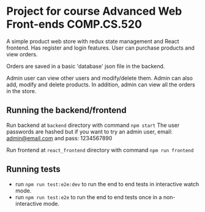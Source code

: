 # Project for course Advanced Web Front-ends COMP.CS.520
A simple product web store with redux state management and React frontend.
Has register and login features. User can purchase products and view orders.

Orders are saved in a basic 'database' json file in the backend.

Admin user can view other users and modify/delete them. Admin can also add, modify and delete products. In addition, admin can view all the orders in the store.

## Running the backend/frontend
Run backend at `backend` directory with command `npm start`
The user passwords are hashed but if you want to try an admin user, email: admin@email.com and pass: 1234567890

Run frontend at `react_frontend` directory with command `npm run frontend`

## Running tests
- run `npm run test:e2e:dev` to run the end to end tests in interactive watch mode.
- run `npm run test:e2e` to run the end to end tests once in a non-interactive mode.